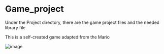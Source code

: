 # Game_project

Under the Project directory, there are the game project files and the needed library file

This is a self-created game adapted from the Mario

![image](https://github.com/J-WTY/Game_project/assets/76650384/cf339b23-fa25-4920-ba66-0b206e7c9653)
